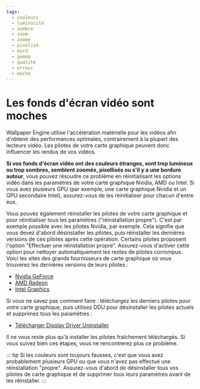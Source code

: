 ```yaml
---
tags:
  - couleurs
  - luminosité
  - sombre
  - zoom
  - zoomé
  - pixelisé
  - bord
  - gamma
  - qualité
  - erreur
  - moche
---
```


# Les fonds d'écran vidéo sont moches

Wallpaper Engine utilise l'accélération matérielle pour les vidéos afin d'obtenir des performances optimales, contrairement à la plupart des lecteurs vidéo. Les pilotes de votre carte graphique peuvent donc influencer les rendus de vos vidéos.

**Si vos fonds d'écran vidéo ont des couleurs étranges, sont trop lumineux ou trop sombres, semblent zoomés, pixellisés ou s'il y a une bordure autour**, vous pouvez résoudre ce problème en réinitialisant les options vidéo dans les paramètres de votre carte graphique Nvidia, AMD ou Intel. Si vous avez plusieurs GPU (par exemple, une carte graphique Nvidia et un GPU secondaire Intel), assurez-vous de les réinitialiser pour chacun d'entre eux.

Vous pouvez également réinstaller les pilotes de votre carte graphique et pour réinitialiser tous les paramètres ("réinstallation propre"). C'est par exemple possible avec les pilotes Nvidia, par exemple. Cela signifie que vous devez d'abord désinstaller les pilotes, puis réinstaller les dernières versions de ces pilotes après cette opération. Certains pilotes proposent l'option "Effectuer une réinstallation propre". Assurez-vous d'activer cette option pour nettoyer automatiquement les restes de pilotes corrompus. Voici les sites des grands fournisseurs de carte graphique où vous trouverez les dernières versions de leurs pilotes :

* [Nvidia GeForce](https://www.nvidia.com/Download/index.aspx)
* [AMD Radeon](https://www.amd.com/support)
* [Intel Graphics](https://downloadcenter.intel.com/product/80939/Graphics-Drivers)

Si vous ne savez pas comment faire : téléchargez les derniers pilotes pour votre carte graphique, puis utilisez DDU pour désinstaller les pilotes actuels et supprimez tous les paramètres :

* [Télécharger Display Driver Uninstaller](https://www.guru3d.com/files-details/display-driver-uninstaller-download.html)

Il ne vous reste plus qu'à installer les pilotes fraîchement téléchargés. Si vous suivez bien ces étapes, vous ne rencontrerez plus ce problème.

::: tip
Si les couleurs sont toujours fausses, c'est que vous avez probablement plusieurs GPU ou que vous n'avez pas effectué une réinstallation "propre". Assurez-vous d'abord de désinstaller tous vos pilotes de carte graphique et de supprimer tous leurs paramètres avant de les réinstaller.
:::